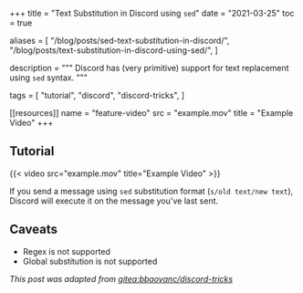 +++
title = "Text Substitution in Discord using `sed`"
date = "2021-03-25"
toc = true

aliases = [
  "/blog/posts/sed-text-substitution-in-discord/",
  "/blog/posts/text-substitution-in-discord-using-sed/",
]

description = """
Discord has (very primitive) support for text replacement using `sed` syntax.
"""

tags = [
  "tutorial",
  "discord",
  "discord-tricks",
]

[[resources]]
name = "feature-video"
src = "example.mov"
title = "Example Video"
+++

## Tutorial

{{< video src="example.mov" title="Example Video" >}}

If you send a message using `sed` substitution format (`s/old text/new text`),
Discord will execute it on the message you've last sent.

## Caveats

- Regex is not supported
- Global substitution is not supported

*This post was adapted from [gitea:bbaovanc/discord-tricks][1]*

[1]: https://git.bbaovanc.com/bbaovanc/discord-tricks
